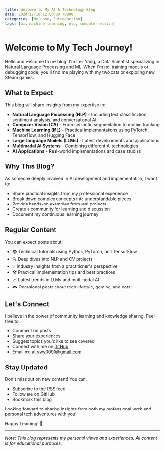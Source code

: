 ```yaml
---
title: Welcome to My AI & Technology Blog
date: 2024-12-10 12:00:00 +0800
categories: [Welcome, Introduction]
tags: [ai, machine-learning, nlp, computer-vision]
---
```


# Welcome to My Tech Journey!

Hello and welcome to my blog! I'm Leo Yang, a Data Scientist specializing in Natural Language Processing and ML. When I'm not training models or debugging code, you'll find me playing with my two cats or exploring new Steam games.

## What to Expect

This blog will share insights from my expertise in:

- **Natural Language Processing (NLP)** - Including text classification, sentiment analysis, and conversational AI
- **Computer Vision (CV)** - From semantic segmentation to motion tracking
- **Machine Learning (ML)** - Practical implementations using PyTorch, TensorFlow, and Hugging Face
- **Large Language Models (LLMs)** - Latest developments and applications
- **Multimodal AI Systems** - Combining different AI technologies
- **AI Applications** - Real-world implementations and case studies

## Why This Blog?

As someone deeply involved in AI development and implementation, I want to:

- Share practical insights from my professional experience
- Break down complex concepts into understandable pieces
- Provide hands-on examples from real projects
- Create a community for learning and discussion
- Document my continuous learning journey

## Regular Content

You can expect posts about:
- 📚 Technical tutorials using Python, PyTorch, and TensorFlow
- 🔍 Deep dives into NLP and CV projects
- 💡 Industry insights from a practitioner's perspective
- 🛠️ Practical implementation tips and best practices
- 📈 Latest trends in LLMs and multimodal AI
- 🎮 Occasional posts about tech lifestyle, gaming, and cats!

## Let's Connect

I believe in the power of community learning and knowledge sharing. Feel free to:
- Comment on posts
- Share your experiences
- Suggest topics you'd like to see covered
- Connect with me on [GitHub](https://github.com/ywy0090)
- Email me at ywy0090@gmail.com

## Stay Updated

Don't miss out on new content! You can:
- Subscribe to the RSS feed
- Follow me on GitHub
- Bookmark this blog

Looking forward to sharing insights from both my professional work and personal tech adventures with you!

Happy Learning! 🚀

---
*Note: This blog represents my personal views and experiences. All content is for educational purposes.* 